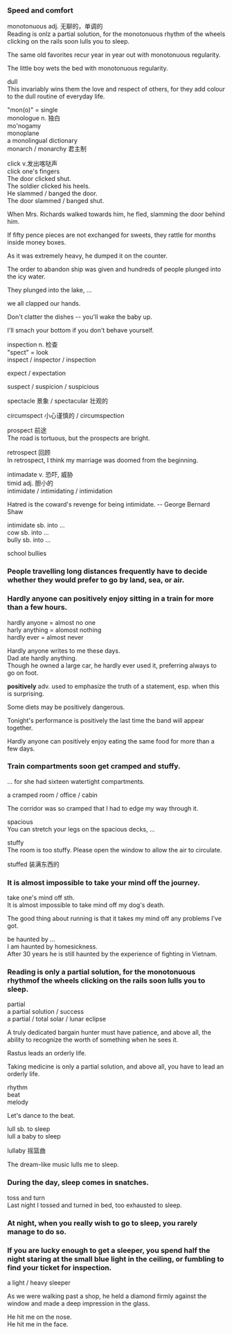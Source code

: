 ### Speed and comfort  
  
monotonuous adj. 无聊的，单调的  
Reading is onlz a partial solution, for the monotonuous rhythm of the wheels clicking on the rails soon lulls you to sleep.  
  
The same old favorites recur year in year out with monotonuous regularity.  
  
The little boy wets the bed with monotonuous regularity.  
  
dull  
This invariably wins them the love and respect of others, for they add colour to the dull routine of everyday life.  
  
"mon(o)" = single  
monologue n. 独白  
mo'nogamy  
monoplane  
a monolingual dictionary  
monarch / monarchy 君主制  
  
click v.发出喀哒声  
click one's fingers  
The door clicked shut.  
The soldier clicked his heels.  
He slammed / banged the door.  
The door slammed / banged shut.  
  
When Mrs. Richards walked towards him, he fled, slamming the door behind him.  
  
If fifty pence pieces are not exchanged for sweets, they rattle for months inside money boxes.  
  
As it was extremely heavy, he dumped it on the counter.  
  
The order to abandon ship was given and hundreds of people plunged into the icy water.  
  
They plunged into the lake, ...  
  
we all clapped our hands.  
  
Don't clatter the dishes -- you'll wake the baby up.  
  
I'll smach your bottom if you don't behave yourself.  
  
inspection n. 检查  
"spect" = look  
inspect / inspector / inspection  
  
expect / expectation  
  
suspect / suspicion / suspicious  
  
spectacle 景象 / spectacular 壮观的  
  
circumspect 小心谨慎的 / circumspection  
  
prospect 前途  
The road is tortuous, but the prospects are bright.  
  
retrospect 回顾  
In retrospect, I think my marriage was doomed from the beginning.  
  
intimadate v. 恐吓, 威胁  
timid adj. 胆小的  
intimidate / intimidating / intimidation  
  
Hatred is the coward's revenge for being intimidate. -- George Bernard Shaw  
  
intimidate sb. into ...  
cow sb. into ...  
bully sb. into ...  
  
school bullies  
  
### People travelling long distances frequently have to decide whether they would prefer to go by land, sea, or air.  
  
### Hardly anyone can positively enjoy sitting in a train for more than a few hours.  
  
hardly anyone = almost no one  
harly anything = alomost nothing  
hardly ever = almost never  
  
Hardly anyone writes to me these days.  
Dad ate hardly anything.  
Though he owned a large car, he hardly ever used it, preferring always to go on foot.  
  
**positively** adv. used to emphasize the truth of a statement, esp. when this is surprising.  
  
Some diets may be positively dangerous.  
  
Tonight's performance is positively the last time the band will appear together.  
  
Hardly anyone can positively enjoy eating the same food for more than a few days.  
  
### Train compartments soon get cramped and stuffy.  
  
... for she had sixteen watertight compartments.  
  
a cramped room / office / cabin  
  
The corridor was so cramped that I had to edge my way through it.  
  
spacious  
You can stretch your legs on the spacious decks, ...  
  
stuffy  
The room is too stuffy. Please open the window to allow the air to circulate.  
  
stuffed 装满东西的  
  
### It is almost impossible to take your mind off the journey.  
  
take one's mind off sth.  
It is almost impossible to take mind off my dog's death.  
  
The good thing about running is that it takes my mind off any problems I've got.  
  
be haunted by ...  
I am haunted by homesickness.  
After 30 years he is still haunted by the experience of fighting in Vietnam.  
  
### Reading is only a partial solution, for the monotonuous rhythmof the wheels clicking on the rails soon lulls you to sleep.  
  
partial  
a partial solution / success  
a partial / total solar / lunar eclipse  
  
A truly dedicated bargain hunter must have patience, and above all, the ability to recognize the worth of something when he sees it.  
  
Rastus leads an orderly life.  
  
Taking medicine is only a partial solution, and above all, you have to lead an orderly life.  
  
rhythm  
beat  
melody  
  
Let's dance to the beat.  
  
lull sb. to sleep  
lull a baby to sleep  
  
lullaby 摇篮曲  
  
The dream-like music lulls me to sleep.  
  
### During the day, sleep comes in snatches.  
  
toss and turn  
Last night I tossed and turned in bed, too exhausted to sleep.  
  
### At night, when you really wish to go to sleep, you rarely manage to do so.  
  
### If you are lucky enough to get a sleeper, you spend half the night staring at the small blue light in the ceiling, or fumbling to find your ticket for inspection.  
  
a light / heavy sleeper  
  
As we were walking past a shop, he held a diamond firmly against the window and made a deep impression in the glass.  
  
He hit me on the nose.  
He hit me in the face.  